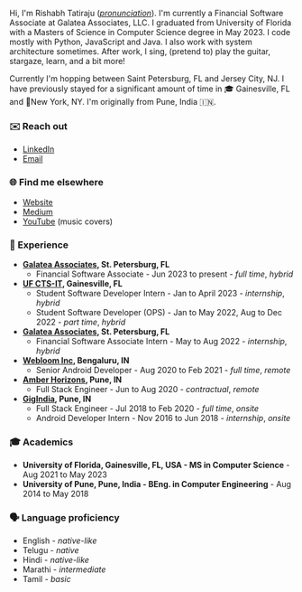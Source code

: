 Hi, I'm Rishabh Tatiraju (_[pronunciation](https://github.com/rtdtwo/rtdtwo/blob/main/name-help.md)_). I'm currently a Financial Software Associate at Galatea Associates, LLC. I graduated from University of Florida with a Masters of Science in Computer Science degree in May 2023. I code mostly with Python, JavaScript and Java. I also work with system architecture sometimes. After work, I sing, (pretend to) play the guitar, stargaze, learn, and a bit more!

Currently I'm hopping between Saint Petersburg, FL and  Jersey City, NJ. I have previously stayed for a significant amount of time in 🎓 Gainesville, FL and 🗽New York, NY. I'm originally from Pune, India 🇮🇳.

### ✉️ Reach out
- [LinkedIn](https://www.linkedin.com/in/rishabhtatiraju/)
- [Email](mailto:tatiraju.rishabh@gmail.com)

### 🌐 Find me elsewhere
- [Website](https://rishabh.blog)
- [Medium](https://rtdtwo.medium.com)
- [YouTube](https://www.youtube.com/@rishabhtatirajumusic3656) (music covers)

### 💼 Experience
- __[Galatea Associates](https://www.galatea-associates.com), St. Petersburg, FL__
  - Financial Software Associate - Jun 2023 to present - _full time_, _hybrid_
- __[UF CTS-IT](https://www.ctsi.ufl.edu/research/study-design-and-analysis/informatics-consulting), Gainesville, FL__
  - Student Software Developer Intern - Jan to April 2023 - _internship_, _hybrid_
  - Student Software Developer (OPS) - Jan to May 2022, Aug to Dec 2022 - _part time_, _hybrid_
- __[Galatea Associates](https://www.galatea-associates.com), St. Petersburg, FL__
  - Financial Software Associate Intern - May to Aug 2022 - _internship_, _hybrid_
- __[Webloom Inc](https://www.webloominc.com), Bengaluru, IN__
  - Senior Android Developer - Aug 2020 to Feb 2021 - _full time_, _remote_
- __[Amber Horizons](https://theamberhorizons.com), Pune, IN__
  -  Full Stack Engineer - Jun to Aug 2020 - _contractual_, _remote_
- __[GigIndia](https://gigindia.in), Pune, IN__
  -  Full Stack Engineer - Jul 2018 to Feb 2020 - _full time_, _onsite_
  -  Android Developer Intern - Nov 2016 to Jun 2018 - _internship_, _onsite_

### 🎓 Academics
- __University of Florida, Gainesville, FL, USA - MS in Computer Science__ - Aug 2021 to May 2023
- __University of Pune, Pune, India - BEng. in Computer Engineering__ - Aug 2014 to May 2018

### 🗣️ Language proficiency
- English - _native-like_
- Telugu - _native_
- Hindi - _native-like_
- Marathi - _intermediate_
- Tamil - _basic_
